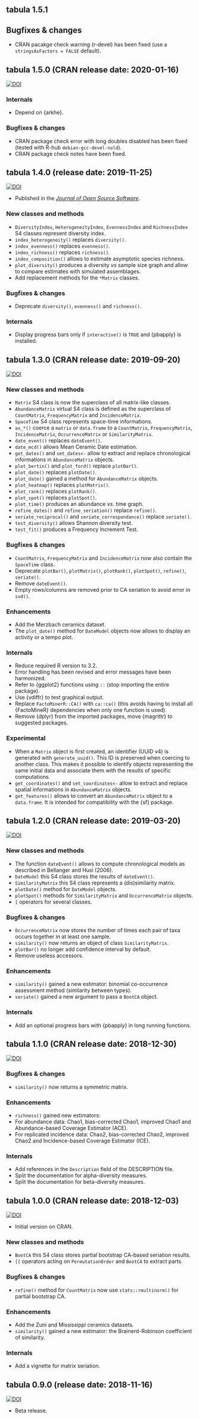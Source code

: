 ## tabula 1.5.1
## Bugfixes & changes
* CRAN pacakge check warning (r-devel) has been fixed (use a `stringsAsFactors = FALSE` default).

## tabula 1.5.0 (CRAN release date: 2020-01-16)
[![DOI](https://zenodo.org/badge/DOI/10.5281/zenodo.3612110.svg)](https://doi.org/10.5281/zenodo.3612110)

### Internals
* Depend on {arkhe}.

### Bugfixes & changes
* CRAN package check error with long doubles disabled has been fixed (tested with R-hub `debian-gcc-devel-nold`).
* CRAN package check notes have been fixed.

## tabula 1.4.0 (release date: 2019-11-25)
[![DOI](https://zenodo.org/badge/DOI/10.5281/zenodo.3552904.svg)](https://doi.org/10.5281/zenodo.3552904)

* Published in the [*Journal of Open Source Software*](https://doi.org/10.21105/joss.01821).

### New classes and methods
* `DiversityIndex`, `HeterogeneityIndex`, `EvennessIndex` and `RichnessIndex` S4 classes represent diversity index.
* `index_heterogeneity()` replaces `diversity()`.
* `index_evenness()` replaces `evenness()`.
* `index_richness()` replaces `richness()`.
* `index_composition()` allows to estimate asymptotic species richness.
* `plot_diversity()` produces a diversity *vs* sample size graph and allow to compare estimates with simulated assemblages.
* Add replacement methods for the `*Matrix` classes.

### Bugfixes & changes
* Deprecate `diversity()`, `evenness()` and `richness()`.

### Internals
* Display progress bars only if `interactive()` is `TRUE` and {pbapply} is installed.

## tabula 1.3.0 (CRAN release date: 2019-09-20)
[![DOI](https://zenodo.org/badge/DOI/10.5281/zenodo.3455385.svg)](https://doi.org/10.5281/zenodo.3455385)

### New classes and methods
* `Matrix` S4 class is now the superclass of all matrix-like classes.
* `AbundanceMatrix` virtual S4 class is defined as the superclass of `CountMatrix`, `FrequencyMatrix` and `IncidenceMatrix`.
* `SpaceTime` S4 class represents space-time informations.
* `as_*()` coerce a `matrix` or `data.frame` to a `CountMatrix`, `FrequencyMatrix`, `IncidenceMatrix`, `OccurrenceMatrix` or `SimilarityMatrix`.
* `date_event()` replaces `dateEvent()`.
* `date_mcd()` allows Mean Ceramic Date estimation.
* `get_dates()` and `set_dates<-` allow to extract and replace chronological informations in `AbundanceMatrix` objects.
* `plot_bertin()` and `plot_ford()` replace `plotBar()`.
* `plot_date()` replaces `plotDate()`.
* `plot_date()` gained a method for `AbundanceMatrix` objects.
* `plot_heatmap()` replaces `plotMatrix()`.
* `plot_rank()` replaces `plotRank()`.
* `plot_spot()` replaces `plotSpot()`.
* `plot_time()` produces an abundance *vs.* time graph.
* `refine_dates()` and `refine_seriation()` replace `refine()`.
* `seriate_reciprocal()` and `seriate_correspondance()` replace `seriate()`.
* `test_diversity()` allows Shannon diversity test.
* `test_fit()` produces a Frequency Increment Test.

### Bugfixes & changes
* `CountMatrix`, `FrequencyMatrix` and `IncidenceMatrix` now also contain the `SpaceTime` class.
* Deprecate `plotBar()`, `plotMatrix()`, `plotRank()`, `plotSpot()`, `refine()`, `seriate()`.
* Remove `dateEvent()`.
* Empty rows/columns are removed prior to CA seriation to avoid error in `svd()`.

### Enhancements
* Add the Merzbach ceramics dataset.
* The `plot_date()` method for `DateModel` objects now allows to display an activity or a tempo plot.

### Internals
* Reduce required R version to 3.2.
* Error handling has been revised and error messages have been harmonized.
* Refer to {ggplot2} functions using `::` (stop importing the entire package).
* Use {vdiffr} to test graphical output.
* Replace `FactoMinerR::CA()` with `ca::ca()` (this avoids having to install all {FactoMineR} dependencies when only one function is used).
* Remove {dplyr} from the imported packages, move {magrittr} to suggested packages.

### Experimental
* When a `Matrix` object is first created, an identifier (UUID v4) is generated with `generate_uuid()`. This ID is preserved when coercing to another class. This makes it possible to identify objects representing the same initial data and associate them with the results of specific computations.
* `get_coordinates()` and `set_coordinates<-` allow to extract and replace spatial informations in `AbundanceMatrix` objects.
* `get_features()` allows to convert an `AbundanceMatrix` object to a `data.frame`. It is intended for compatibility with the {sf} package.

## tabula 1.2.0 (CRAN release date: 2019-03-20)
[![DOI](https://zenodo.org/badge/DOI/10.5281/zenodo.2600844.svg)](https://doi.org/10.5281/zenodo.2600844)

### New classes and methods
* The function `dateEvent()` allows to compute chronological models as described in Bellanger and Husi (2006).
* `DateModel` this S4 class stores the results of `dateEvent()`.
* `SimilarityMatrix` this S4 class represents a (dis)similarity matrix.
* `plotDate()` method for `DateModel` objects.
* `plotSpot()` methods for `SimilarityMatrix` and `OccurrenceMatrix` objects.
* `[` operators for several classes.

### Bugfixes & changes
* `OccurrenceMatrix` now stores the number of times each pair of taxa occurs together in at least one sample.
* `similarity()` now returns an object of class `SimilarityMatrix`.
* `plotBar()` no longer add confidence interval by default.
* Remove useless accessors.

### Enhancements
* `similarity()` gained a new estimator: binomial co-occurrence assessment method (similarity between types).
* `seriate()` gained a new argument to pass a `BootCA` object.

### Internals
* Add an optional progress bars with {pbapply} in long running functions.

## tabula 1.1.0 (CRAN release date: 2018-12-30)
[![DOI](https://zenodo.org/badge/DOI/10.5281/zenodo.2529084.svg)](https://doi.org/10.5281/zenodo.2529084)

### Bugfixes & changes
* `similarity()` now returns a symmetric matrix.

### Enhancements
* `richness()` gained new estimators:
* For abundance data: Chao1, bias-corrected Chao1, improved Chao1 and Abundance-based Coverage Estimator (ACE).
* For replicated incidence data: Chao2, bias-corrected Chao2, improved Chao2 and Incidence-based Coverage Estimator (ICE).

### Internals
* Add references in the `Description` field of the DESCRIPTION file.
* Split the documentation for alpha-diversity measures.
* Split the documentation for beta-diversity measures.

## tabula 1.0.0 (CRAN release date: 2018-12-03)
[![DOI](https://zenodo.org/badge/DOI/10.5281/zenodo.1881131.svg)](https://doi.org/10.5281/zenodo.1881131)

* Initial version on CRAN.

### New classes and methods
* `BootCA` this S4 class stores partial bootstrap CA-based seriation results.
* `[[` operators acting on `PermutationOrder` and `BootCA` to extract parts.

### Bugfixes & changes
* `refine()` method for `CountMatrix` now use `stats::rmultinorm()` for partial bootstrap CA.

### Enhancements
* Add the Zuni and Mississippi ceramics datasets.
* `similarity()` gained a new estimator: the Brainerd-Robinson coefficient of similarity.

### Internals
* Add a vignette for matrix seriation.

## tabula 0.9.0 (release date: 2018-11-16)
[![DOI](https://zenodo.org/badge/DOI/10.5281/zenodo.1489945.svg)](https://doi.org/10.5281/zenodo.1489945)

* Beta release.
